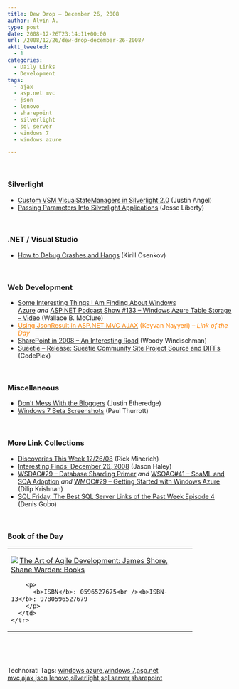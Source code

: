 ```yaml
---
title: Dew Drop – December 26, 2008
author: Alvin A.
type: post
date: 2008-12-26T23:14:11+00:00
url: /2008/12/26/dew-drop-december-26-2008/
aktt_tweeted:
  - 1
categories:
  - Daily Links
  - Development
tags:
  - ajax
  - asp.net mvc
  - json
  - lenovo
  - sharepoint
  - silverlight
  - sql server
  - windows 7
  - windows azure

---
```

&#160;

### Silverlight

  * <a target="_blank" href="http://silverlight.net/blogs/justinangel/archive/2008/12/25/custom-vsm-visualstatemanagers-in-silverlight-2-0.aspx">Custom VSM VisualStateManagers in Silverlight 2.0</a> (Justin Angel)
  * <a target="_blank" href="http://silverlight.net/blogs/jesseliberty/archive/2008/12/26/passing-parameters-into-silverlight-applications.aspx">Passing Parameters Into Silverlight Applications</a> (Jesse Liberty)

&#160;

### .NET / Visual Studio

  * <a target="_blank" href="http://blogs.msdn.com/kirillosenkov/archive/2008/12/07/how-to-debug-crashes-and-hangs.aspx">How to Debug Crashes and Hangs</a> (Kirill Osenkov)

&#160;

### Web Development

  * <a target="_blank" href="http://morewally.com/cs/blogs/wallym/archive/2008/12/26/some-interesting-things-i-am-finding-about-windows-azure.aspx">Some Interesting Things I Am Finding About Windows Azure</a>&#160;_and_&#160;<a target="_blank" href="http://morewally.com/cs/blogs/wallym/archive/2008/12/26/asp-net-podcast-show-133-windows-azure-table-storage-video.aspx">ASP.NET Podcast Show #133 &#8211; Windows Azure Table Storage &#8211; Video</a> (Wallace B. McClure)
  * <a target="_blank" href="http://nayyeri.net/blog/using-jsonresult-in-asp-net-mvc-ajax/"><font color="#ff8000">Using JsonResult in ASP.NET MVC AJAX</font></a> <font color="#ff8000">(Keyvan Nayyeri)<em> – Link of the Day</em></font>
  * <a target="_blank" href="http://www.sharepointblogs.com/woodyw/archive/2008/12/26/sharepoint-in-2008-an-interesting-road.aspx">SharePoint in 2008 &#8211; An Interesting Road</a> (Woody Windischman)
  * <a target="_blank" href="http://www.codeplex.com/sueetie/Release/ProjectReleases.aspx?ReleaseId=21060">Sueetie &#8211; Release: Sueetie Community Site Project Source and DIFFs</a> (CodePlex)

&#160;

### Miscellaneous

  * <a target="_blank" href="http://www.codethinked.com/post/2008/12/25/Dont-Mess-With-The-Bloggers.aspx">Don&#8217;t Mess With the Bloggers</a> (Justin Etheredge)
  * <a target="_blank" href="http://www.winsupersite.com/win7/win7_beta_screens_01.asp">Windows 7 Beta Screenshots</a> (Paul Thurrott)

&#160;

### More Link Collections

  * <a target="_blank" href="http://www.atalasoft.com/cs/blogs/rickm/archive/2008/12/26/discoveries-this-week-12-26-08.aspx">Discoveries This Week 12/26/08</a> (Rick Minerich)
  * <a target="_blank" href="http://jasonhaley.com/blog/archive/2008/12/26/142642.aspx">Interesting Finds: December 26, 2008</a> (Jason Haley)
  * <a target="_blank" href="http://itknowledgeexchange.techtarget.com/serviceendpoint/wsdac-sharp-29-database-sharding-primer/">WSDAC#29 &#8211; Database Sharding Primer</a>&#160;_and_&#160;<a target="_blank" href="http://itknowledgeexchange.techtarget.com/serviceendpoint/wsoac-sharp-41-soaml-and-soa-adoption/">WSOAC#41 &#8211; SoaML and SOA Adoption</a>&#160;_and_ <a target="_blank" href="http://itknowledgeexchange.techtarget.com/serviceendpoint/wmoc-sharp-29-getting-started-with-windows-azure/">WMOC#29 &#8211; Getting Started with Windows Azure</a> (Dilip Krishnan)
  * <a target="_blank" href="http://blogs.lessthandot.com/index.php/DataMgmt/DataDesign/sql-friday-the-best-sql-server-links-of--4">SQL Friday, The Best SQL Server Links of the Past Week Episode 4</a> (Denis Gobo)

&#160;

### Book of the Day

<div style="padding-bottom: 0px; margin: 0px; padding-left: 0px; padding-right: 0px; display: inline; float: none; padding-top: 0px" id="scid:7dc1bd33-94bd-46fd-a20b-0131235bcd47:a388d4dd-4aa8-4565-b833-fa60bc6a1809" class="wlWriterEditableSmartContent">
  <table cellspacing="0" cellpadding="2" width="400" border="0" unselectable="on">
    <tr>
      <td valign="top" width="400">
        <p>
          <a title="The Art of Agile Development: James Shore, Shane Warden: Books" href="http://www.amazon.com/exec/obidos/ASIN/0596527675/alvinashcraft-20"><img data-recalc-dims="1" decoding="async" src="https://i0.wp.com/images.amazon.com/images/P/0596527675.01.MZZZZZZZ.jpg?w=660" border="0" align="left" style="float:left" />The Art of Agile Development: James Shore, Shane Warden: Books</a>
        </p>
        
        <p>
          <b>ISBN</b>: 0596527675<br /><b>ISBN-13</b>: 9780596527679
        </p>
      </td>
    </tr>
  </table>
</div>

&#160;

<div style="padding-bottom: 0px; margin: 0px; padding-left: 0px; padding-right: 0px; display: inline; float: none; padding-top: 0px" id="scid:C16BAC14-9A3D-4c50-9394-FBFEF7A93539:e38e55e4-9ef9-466a-b67a-f354fc8f9e44" class="wlWriterEditableSmartContent">
  <!--dotnetkickit-->
</div>

&#160;

<div style="padding-bottom: 0px; margin: 0px; padding-left: 0px; padding-right: 0px; display: inline; float: none; padding-top: 0px" id="scid:0767317B-992E-4b12-91E0-4F059A8CECA8:74a433ab-2de4-48e8-a01b-d557e33ab012" class="wlWriterEditableSmartContent">
  Technorati Tags: <a href="http://technorati.com/tags/windows+azure" rel="tag">windows azure</a>,<a href="http://technorati.com/tags/windows+7" rel="tag">windows 7</a>,<a href="http://technorati.com/tags/asp.net+mvc" rel="tag">asp.net mvc</a>,<a href="http://technorati.com/tags/ajax" rel="tag">ajax</a>,<a href="http://technorati.com/tags/json" rel="tag">json</a>,<a href="http://technorati.com/tags/lenovo" rel="tag">lenovo</a>,<a href="http://technorati.com/tags/silverlight" rel="tag">silverlight</a>,<a href="http://technorati.com/tags/sql+server" rel="tag">sql server</a>,<a href="http://technorati.com/tags/sharepoint" rel="tag">sharepoint</a>
</div>